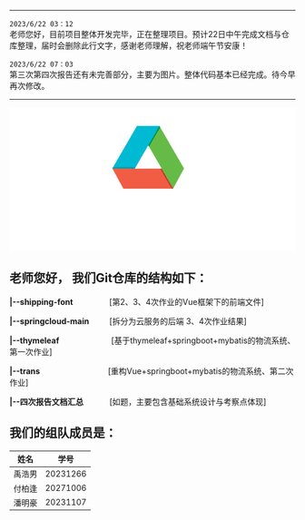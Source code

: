 
---
`2023/6/22 03：12`​​   \
老师您好，目前项目整体开发完毕，正在整理项目。预计22日中午完成文档与仓库整理，届时会删除此行文字，感谢老师理解，祝老师端午节安康！  

  
​`2023/6/22 07：03`​​  \
第三次第四次报告还有未完善部分，主要为图片。整体代码基本已经完成。待今早再次修改。

---
![我们的header](https://github.com/Iaven00/trans/blob/master/shipping_font/src/assets/shiptitle_white.png)


## 老师您好， 我们Git仓库的结构如下：

**|--shipping-font** 		&emsp;&emsp;&emsp; &emsp;[第2、3、4次作业的Vue框架下的前端文件]  

**|--springcloud-main** 	&emsp; &emsp;[拆分为云服务的后端 3、4次作业结果]  

**|--thymeleaf** 			&emsp;&emsp;&emsp;&emsp;&emsp; &emsp;[基于thymeleaf+springboot+mybatis的物流系统、第一次作业]  

**|--trans** &emsp; &emsp;&emsp;&emsp;&emsp;&emsp;&emsp;&emsp;[重构Vue+springboot+mybatis的物流系统、第二次作业]  

**|--四次报告文档汇总**&emsp; &emsp;&emsp;[如题，主要包含基础系统设计与考察点体现]  

## 我们的组队成员是：

| 姓名   | 学号     |
| -------- | ---------- |
| 禹浩男 | 20231266 |
| 付柏逢 | 20271006 |
| 潘明豪 | 20231107 |



